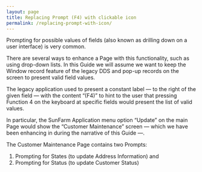 ```yaml
---
layout: page
title: Replacing Prompt (F4) with clickable icon
permalink: /replacing-prompt-with-icon/
---
```


Prompting for possible values of fields (also known as drilling down on a user interface) is very common.

There are several ways to enhance a Page with this functionality, such as using drop-down lists. In this Guide we will assume we want to keep the Window record feature of the legacy DDS and pop-up records on the screen to present valid field values.

The legacy application used to present a constant label — to the right of the given field —  with the content “(F4)” to hint to the user that pressing Function 4 on the keyboard at specific fields would present the list of valid values.

In particular, the SunFarm Application menu option “Update” on the main Page would show the “Customer Maintenance” screen — which we have been enhancing in during the narrative of this Guide —. 

The Customer Maintenance Page contains two Prompts:

1. Prompting for States (to update Address Information) and
2. Prompting for Status (to update Customer Status)
